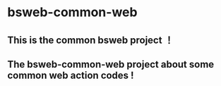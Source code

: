 # bsweb-common-web

## This is the common bsweb project ！

## The bsweb-common-web project   about some common web action codes !
